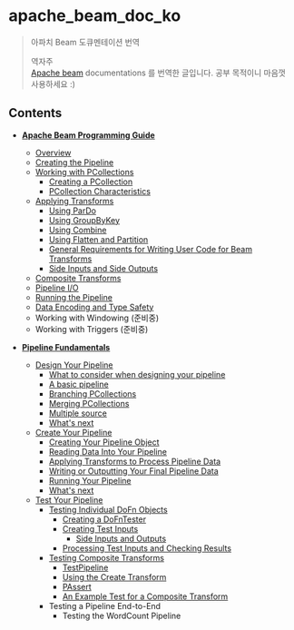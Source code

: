 # apache_beam_doc_ko
> 아파치 Beam 도큐멘테이션 번역  
>
> 역자주  
> [Apache beam](https://beam.apache.org/) documentations 를 번역한 글입니다. 공부 목적이니 마음껏 사용하세요 :)

## Contents

- **[Apache Beam Programming Guide](https://github.com/sungjunyoung/apache_beam_doc_ko/tree/master/1.%20Apache%20Beam%20Programming%20Guide)**
    - [Overview](https://github.com/sungjunyoung/apache_beam_doc_ko/tree/master/1.%20Apache%20Beam%20Programming%20Guide/1.%20Overview)
    - [Creating the Pipeline](https://github.com/sungjunyoung/apache_beam_doc_ko/tree/master/1.%20Apache%20Beam%20Programming%20Guide/2.%20Creating%20the%20pipeline)
    - [Working with PCollections](https://github.com/sungjunyoung/apache_beam_doc_ko/tree/master/1.%20Apache%20Beam%20Programming%20Guide/3.%20Working%20with%20PCollections)
        - [Creating a PCollection](https://github.com/sungjunyoung/apache_beam_doc_ko/tree/master/1.%20Apache%20Beam%20Programming%20Guide/3.%20Working%20with%20PCollections/1.%20Creating%20a%20PCollection)
        - [PCollection Characteristics](https://github.com/sungjunyoung/apache_beam_doc_ko/tree/master/1.%20Apache%20Beam%20Programming%20Guide/3.%20Working%20with%20PCollections/2.%20PCollection%20characteristics)
    - [Applying Transforms](https://github.com/sungjunyoung/apache_beam_doc_ko/tree/master/1.%20Apache%20Beam%20Programming%20Guide/4.%20Applying%20transforms)
        - [Using ParDo](https://github.com/sungjunyoung/apache_beam_doc_ko/tree/master/1.%20Apache%20Beam%20Programming%20Guide/4.%20Applying%20transforms/1.%20Using%20ParDo)
        - [Using GroupByKey](https://github.com/sungjunyoung/apache_beam_doc_ko/tree/master/1.%20Apache%20Beam%20Programming%20Guide/4.%20Applying%20transforms/2.%20Using%20GroupByKey)
        - [Using Combine](https://github.com/sungjunyoung/apache_beam_doc_ko/tree/master/1.%20Apache%20Beam%20Programming%20Guide/4.%20Applying%20transforms/3.%20Using%20Combine)
        - [Using Flatten and Partition](https://github.com/sungjunyoung/apache_beam_doc_ko/tree/master/1.%20Apache%20Beam%20Programming%20Guide/4.%20Applying%20transforms/4.%20Using%20Flatten%20and%20Partition)
        - [General Requirements for Writing User Code for Beam Transforms](https://github.com/sungjunyoung/apache_beam_doc_ko/tree/master/1.%20Apache%20Beam%20Programming%20Guide/4.%20Applying%20transforms/5.%20General%20Requirements%20for%20writing%20user%20code%20for%20Beam%20transforms)
        - [Side Inputs and Side Outputs](https://github.com/sungjunyoung/apache_beam_doc_ko/tree/master/1.%20Apache%20Beam%20Programming%20Guide/4.%20Applying%20transforms/6.%20Side%20Inputs%20and%20Side%20Outputs)
    - [Composite Transforms](https://github.com/sungjunyoung/apache_beam_doc_ko/tree/master/1.%20Apache%20Beam%20Programming%20Guide/5.%20Composite%20Transforms)
    - [Pipeline I/O](https://github.com/sungjunyoung/apache_beam_doc_ko/tree/master/1.%20Apache%20Beam%20Programming%20Guide/6.%20Pipeline%20Input%20Output)
    - [Running the Pipeline](https://github.com/sungjunyoung/apache_beam_doc_ko/tree/master/1.%20Apache%20Beam%20Programming%20Guide/7.%20Running%20the%20pipeline)
    - [Data Encoding and Type Safety](https://github.com/sungjunyoung/apache_beam_doc_ko/tree/master/1.%20Apache%20Beam%20Programming%20Guide/8.%20Data%20encoding%20and%20type%20safety)
    - Working with Windowing (준비중)
    - Working with Triggers (준비중)

- **[Pipeline Fundamentals](https://github.com/sungjunyoung/apache_beam_doc_ko/tree/master/2.%20Pipeline%20Fundamentals)**
    - [Design Your Pipeline](https://github.com/sungjunyoung/apache_beam_doc_ko/tree/master/2.%20Pipeline%20Fundamentals/1.%20Design%20Your%20Pipeline)
        - [What to consider when designing your pipeline](https://github.com/sungjunyoung/apache_beam_doc_ko/tree/master/2.%20Pipeline%20Fundamentals/1.%20Design%20Your%20Pipeline/1.%20What%20to%20consider%20when%20designing%20your%20pipeline)
        - [A basic pipeline](https://github.com/sungjunyoung/apache_beam_doc_ko/tree/master/2.%20Pipeline%20Fundamentals/1.%20Design%20Your%20Pipeline/2.%20A%20basic%20pipeline)
        - [Branching PCollections](https://github.com/sungjunyoung/apache_beam_doc_ko/tree/master/2.%20Pipeline%20Fundamentals/1.%20Design%20Your%20Pipeline/3.%20Branching%20PCollections)
        - [Merging PCollections](https://github.com/sungjunyoung/apache_beam_doc_ko/tree/master/2.%20Pipeline%20Fundamentals/1.%20Design%20Your%20Pipeline/4.%20Merging%20PCollections)
        - [Multiple source](https://github.com/sungjunyoung/apache_beam_doc_ko/tree/master/2.%20Pipeline%20Fundamentals/1.%20Design%20Your%20Pipeline/5.%20Multiple%20sources)
        - [What's next](https://github.com/sungjunyoung/apache_beam_doc_ko/tree/master/2.%20Pipeline%20Fundamentals/1.%20Design%20Your%20Pipeline/6.%20What's%20next)
    - [Create Your Pipeline](https://github.com/sungjunyoung/apache_beam_doc_ko/tree/master/2.%20Pipeline%20Fundamentals/2.%20Create%20Your%20Pipeline)
        - [Creating Your Pipeline Object](https://github.com/sungjunyoung/apache_beam_doc_ko/tree/master/2.%20Pipeline%20Fundamentals/2.%20Create%20Your%20Pipeline/1.%20Creating%20Your%20Pipeline%20Obejct)
        - [Reading Data Into Your Pipeline](https://github.com/sungjunyoung/apache_beam_doc_ko/tree/master/2.%20Pipeline%20Fundamentals/2.%20Create%20Your%20Pipeline/2.%20Reading%20Data%20Into%20Your%20Pipeline)
        - [Applying Transforms to Process Pipeline Data](https://github.com/sungjunyoung/apache_beam_doc_ko/tree/master/2.%20Pipeline%20Fundamentals/2.%20Create%20Your%20Pipeline/3.%20Applying%20Transforms%20to%20Process%20Pipeline%20Data)
        - [Writing or Outputting Your Final Pipeline Data](https://github.com/sungjunyoung/apache_beam_doc_ko/tree/master/2.%20Pipeline%20Fundamentals/2.%20Create%20Your%20Pipeline/4.%20Writing%20or%20Outputting%20Your%20Final%20Pipeline%20Data)
        - [Running Your Pipeline](https://github.com/sungjunyoung/apache_beam_doc_ko/tree/master/2.%20Pipeline%20Fundamentals/2.%20Create%20Your%20Pipeline/5.%20Running%20Your%20Pipeline)
        - [What's next](https://github.com/sungjunyoung/apache_beam_doc_ko/tree/master/2.%20Pipeline%20Fundamentals/2.%20Create%20Your%20Pipeline/6.%20What's%20next)
    - [Test Your Pipeline](https://github.com/sungjunyoung/apache_beam_doc_ko/tree/master/2.%20Pipeline%20Fundamentals/3.%20Test%20Your%20Pipeline)
        - [Testing Individual DoFn Objects](https://github.com/sungjunyoung/apache_beam_doc_ko/tree/master/2.%20Pipeline%20Fundamentals/3.%20Test%20Your%20Pipeline/1.%20Testing%20Individual%20DoFn%20Objects)
            - [Creating a DoFnTester](https://github.com/sungjunyoung/apache_beam_doc_ko/tree/master/2.%20Pipeline%20Fundamentals/3.%20Test%20Your%20Pipeline/1.%20Testing%20Individual%20DoFn%20Objects#creating-a-dofntester)
            - [Creating Test Inputs](https://github.com/sungjunyoung/apache_beam_doc_ko/tree/master/2.%20Pipeline%20Fundamentals/3.%20Test%20Your%20Pipeline/1.%20Testing%20Individual%20DoFn%20Objects#creating-test-inputs)
                - [Side Inputs and Outputs](https://github.com/sungjunyoung/apache_beam_doc_ko/tree/master/2.%20Pipeline%20Fundamentals/3.%20Test%20Your%20Pipeline/1.%20Testing%20Individual%20DoFn%20Objects#side-inputs-and-outputs)
            - [Processing Test Inputs and Checking Results](https://github.com/sungjunyoung/apache_beam_doc_ko/tree/master/2.%20Pipeline%20Fundamentals/3.%20Test%20Your%20Pipeline/1.%20Testing%20Individual%20DoFn%20Objects#processing-test-inputs-and-checking-result)
        - [Testing Composite Transforms](https://github.com/sungjunyoung/apache_beam_doc_ko/tree/master/2.%20Pipeline%20Fundamentals/3.%20Test%20Your%20Pipeline/2.%20Testing%20Composite%20Transforms)
            - [TestPipeline](https://github.com/sungjunyoung/apache_beam_doc_ko/tree/master/2.%20Pipeline%20Fundamentals/3.%20Test%20Your%20Pipeline/2.%20Testing%20Composite%20Transforms#testpipeline)
            - [Using the Create Transform](https://github.com/sungjunyoung/apache_beam_doc_ko/tree/master/2.%20Pipeline%20Fundamentals/3.%20Test%20Your%20Pipeline/2.%20Testing%20Composite%20Transforms#using-the-create-transform)
            - [PAssert](https://github.com/sungjunyoung/apache_beam_doc_ko/tree/master/2.%20Pipeline%20Fundamentals/3.%20Test%20Your%20Pipeline/2.%20Testing%20Composite%20Transforms#passert)
            - [An Example Test for a Composite Transform](https://github.com/sungjunyoung/apache_beam_doc_ko/tree/master/2.%20Pipeline%20Fundamentals/3.%20Test%20Your%20Pipeline/2.%20Testing%20Composite%20Transforms#an-example-test-for-a-composite-transformㄴ)
        - Testing a Pipeline End-to-End
            - Testing the WordCount Pipeline
